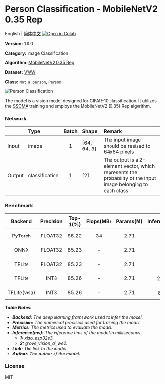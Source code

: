 # Person Classification - MobileNetV2 0.35 Rep

English | [简体中文](../zh_CN/Person_Classification_MobileNetV2_0.35_Rep_64.md) [![Open in Colab](https://colab.research.google.com/assets/colab-badge.svg)](https://colab.research.google.com/github/seeed-studio/sscma-model-zoo/blob/main/notebooks/en/Person_Classification_MobileNetV2_0.35_Rep_64.ipynb)

**Version:** 1.0.0

**Category:** Image Classification

**Algorithm:** [MobileNetV2 0.35 Rep](https://github.com/Seeed-Studio/ModelAssistant/blob/main/configs/classification/mobnetv2_0.35_rep_1bx16_300e_custom.py)

**Dataset:** [VWW](https://github.com/Mxbonn/visualwakewords)

**Class:** `Not a person`, `Person`

![Person Classification](https://files.seeedstudio.com/sscma/static/person_cls.png)

The model is a vision model designed for CIFAR-10 classification. It utilizes the [SSCMA](https://github.com/Seeed-Studio/ModelAssistant) training and employs the MobileNetV2 (0.35) Rep algorithm.

### Network 

|        | Type           |  Batch  | Shape       | Remark                                                                                                        |
|:-------|:---------------|:-------:|:------------|:--------------------------------------------------------------------------------------------------------------|
| Input  | image          |    1    | [64, 64, 3] | The input image should be resized to 64x64 pixels                                                             |
| Output | classification |    1    | [2]         | The output is a 2-element vector, which represents the probability of the input image belonging to each class |
### Benchmark

|   Backend    |  Precision  |  Top-1(%)  |  Flops(MB)  |  Params(M)  |   Inference(ms)   |                                                                               Download                                                                               |    Author    |
|:------------:|:-----------:|:----------:|:-----------:|:-----------:|:-----------------:|:--------------------------------------------------------------------------------------------------------------------------------------------------------------------:|:------------:|
|   PyTorch    |   FLOAT32   |   85.22    |     34      |    2.71     |         -         |   [Link](https://files.seeedstudio.com/sscma/model_zoo/classification/person/mobilenetv2_0.35rep_vww64_float32_sha1_6dec3c029041408de043c5921621ab7abc4c4ec4.pth)    | Seeed Studio |
|     ONNX     |   FLOAT32   |   85.23    |      -      |    2.71     |         -         |   [Link](https://files.seeedstudio.com/sscma/model_zoo/classification/person/mobilenetv2_0.35rep_vww64_float32_sha1_aeb9c1f3bf7c19f3490daee7da1ac0d76b7e49d9.onnx)   | Seeed Studio |
|    TFLite    |   FLOAT32   |   85.23    |      -      |    2.71     |         -         |  [Link](https://files.seeedstudio.com/sscma/model_zoo/classification/person/mobilenetv2_0.35rep_vww64_float32_sha1_d44e8c1247dfc66e645f5d07b904e4a430149882.tflite)  | Seeed Studio |
|    TFLite    |    INT8     |   85.26    |      -      |    2.71     | 286<sup>(1)</sup> |   [Link](https://files.seeedstudio.com/sscma/model_zoo/classification/person/mobilenetv2_0.35rep_vww64_int8_sha1_a939407d507b45ceca293e74c8961d59357b37b2.tflite)    | Seeed Studio |
| TFLite(vela) |    INT8     |   85.26    |      -      |    2.71     | 8.0<sup>(2)</sup> | [Link](https://files.seeedstudio.com/sscma/model_zoo/classification/person/mobilenetv2_0.35rep_vww64_int8_sha1_a939407d507b45ceca293e74c8961d59357b37b2_vela.tflite) | Seeed Studio |

***Table Notes:***

- ***Backend:** The deep learning framework used to infer the model.*
- ***Precision:** The numerical precision used for training the model.*
- ***Metrics:** The metrics used to evaluate the model.*
- ***Inference(ms):** The inference time of the model in milliseconds.*
  - ***1:** xiao_esp32s3.*
  - ***2:** grove_vision_ai_we2.*
- ***Link:** The link to the model.*
- ***Author:** The author of the model.*

### License

MIT

